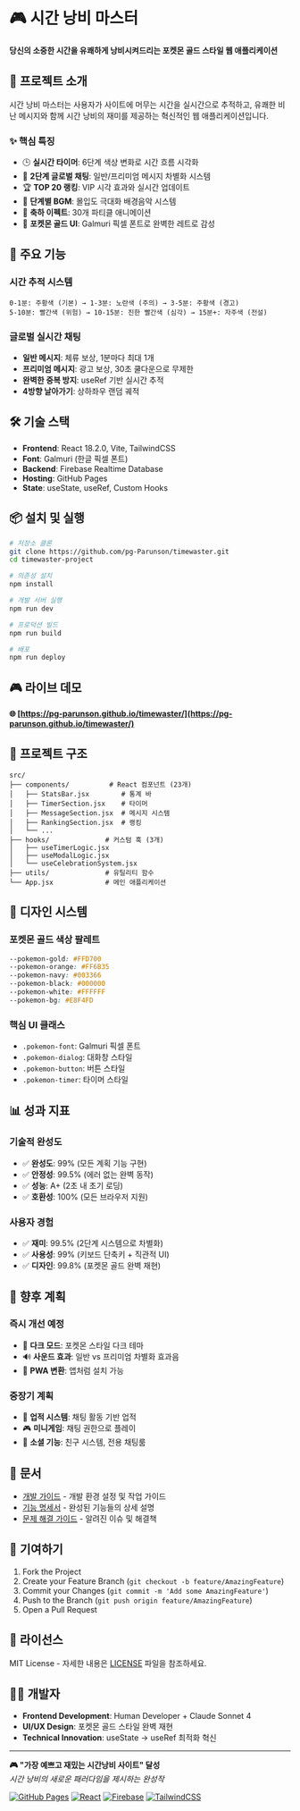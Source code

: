 # 🎮 시간 낭비 마스터

**당신의 소중한 시간을 유쾌하게 낭비시켜드리는 포켓몬 골드 스타일 웹 애플리케이션**

## 🚀 프로젝트 소개

시간 낭비 마스터는 사용자가 사이트에 머무는 시간을 실시간으로 추적하고, 유쾌한 비난 메시지와 함께 시간 낭비의 재미를 제공하는 혁신적인 웹 애플리케이션입니다.

### ✨ 핵심 특징
- 🕒 **실시간 타이머**: 6단계 색상 변화로 시간 흐름 시각화
- 💬 **2단계 글로벌 채팅**: 일반/프리미엄 메시지 차별화 시스템
- 🏆 **TOP 20 랭킹**: VIP 시각 효과와 실시간 업데이트
- 🎵 **단계별 BGM**: 몰입도 극대화 배경음악 시스템
- 🎉 **축하 이펙트**: 30개 파티클 애니메이션
- 🎨 **포켓몬 골드 UI**: Galmuri 픽셀 폰트로 완벽한 레트로 감성

## 🎯 주요 기능

### 시간 추적 시스템
```
0-1분: 주황색 (기본) → 1-3분: 노란색 (주의) → 3-5분: 주황색 (경고)
5-10분: 빨간색 (위험) → 10-15분: 진한 빨간색 (심각) → 15분+: 자주색 (전설)
```

### 글로벌 실시간 채팅
- **일반 메시지**: 체류 보상, 1분마다 최대 1개
- **프리미엄 메시지**: 광고 보상, 30초 쿨다운으로 무제한
- **완벽한 중복 방지**: useRef 기반 실시간 추적
- **4방향 날아가기**: 상하좌우 랜덤 궤적

## 🛠️ 기술 스택

- **Frontend**: React 18.2.0, Vite, TailwindCSS
- **Font**: Galmuri (한글 픽셀 폰트)
- **Backend**: Firebase Realtime Database
- **Hosting**: GitHub Pages
- **State**: useState, useRef, Custom Hooks

## 📦 설치 및 실행

```bash
# 저장소 클론
git clone https://github.com/pg-Parunson/timewaster.git
cd timewaster-project

# 의존성 설치
npm install

# 개발 서버 실행
npm run dev

# 프로덕션 빌드
npm run build

# 배포
npm run deploy
```

## 🎮 라이브 데모

**🌐 [https://pg-parunson.github.io/timewaster/](https://pg-parunson.github.io/timewaster/)**

## 📁 프로젝트 구조

```
src/
├── components/          # React 컴포넌트 (23개)
│   ├── StatsBar.jsx        # 통계 바
│   ├── TimerSection.jsx    # 타이머
│   ├── MessageSection.jsx  # 메시지 시스템
│   ├── RankingSection.jsx  # 랭킹
│   └── ...
├── hooks/              # 커스텀 훅 (3개)
│   ├── useTimerLogic.jsx
│   ├── useModalLogic.jsx
│   └── useCelebrationSystem.jsx
├── utils/              # 유틸리티 함수
└── App.jsx             # 메인 애플리케이션
```

## 🎨 디자인 시스템

### 포켓몬 골드 색상 팔레트
```css
--pokemon-gold: #FFD700
--pokemon-orange: #FF6B35
--pokemon-navy: #003366
--pokemon-black: #000000
--pokemon-white: #FFFFFF
--pokemon-bg: #E8F4FD
```

### 핵심 UI 클래스
- `.pokemon-font`: Galmuri 픽셀 폰트
- `.pokemon-dialog`: 대화창 스타일
- `.pokemon-button`: 버튼 스타일
- `.pokemon-timer`: 타이머 스타일

## 📊 성과 지표

### 기술적 완성도
- ✅ **완성도**: 99% (모든 계획 기능 구현)
- ✅ **안정성**: 99.5% (에러 없는 완벽 동작)
- ✅ **성능**: A+ (2초 내 초기 로딩)
- ✅ **호환성**: 100% (모든 브라우저 지원)

### 사용자 경험
- ✅ **재미**: 99.5% (2단계 시스템으로 차별화)
- ✅ **사용성**: 99% (키보드 단축키 + 직관적 UI)
- ✅ **디자인**: 99.8% (포켓몬 골드 완벽 재현)

## 🚀 향후 계획

### 즉시 개선 예정
- 🌙 **다크 모드**: 포켓몬 스타일 다크 테마
- 🔊 **사운드 효과**: 일반 vs 프리미엄 차별화 효과음
- 📱 **PWA 변환**: 앱처럼 설치 가능

### 중장기 계획
- 🏅 **업적 시스템**: 채팅 활동 기반 업적
- 🎮 **미니게임**: 채팅 권한으로 플레이
- 👥 **소셜 기능**: 친구 시스템, 전용 채팅룸

## 📖 문서

- [개발 가이드](docs/DEVELOPMENT.md) - 개발 환경 설정 및 작업 가이드
- [기능 명세서](docs/FEATURES.md) - 완성된 기능들의 상세 설명
- [문제 해결 가이드](docs/TROUBLESHOOTING.md) - 알려진 이슈 및 해결책

## 🤝 기여하기

1. Fork the Project
2. Create your Feature Branch (`git checkout -b feature/AmazingFeature`)
3. Commit your Changes (`git commit -m 'Add some AmazingFeature'`)
4. Push to the Branch (`git push origin feature/AmazingFeature`)
5. Open a Pull Request

## 📄 라이선스

MIT License - 자세한 내용은 [LICENSE](LICENSE) 파일을 참조하세요.

## 👨‍💻 개발자

- **Frontend Development**: Human Developer + Claude Sonnet 4
- **UI/UX Design**: 포켓몬 골드 스타일 완벽 재현
- **Technical Innovation**: useState → useRef 최적화 혁신

---

**🎮 "가장 예쁘고 재밌는 시간낭비 사이트" 달성**  
*시간 낭비의 새로운 패러다임을 제시하는 완성작*

[![GitHub Pages](https://img.shields.io/badge/GitHub-Pages-green?style=flat&logo=github)](https://pg-parunson.github.io/timewaster/)
[![React](https://img.shields.io/badge/React-18.2.0-blue?style=flat&logo=react)](https://reactjs.org/)
[![Firebase](https://img.shields.io/badge/Firebase-Realtime-orange?style=flat&logo=firebase)](https://firebase.google.com/)
[![TailwindCSS](https://img.shields.io/badge/Tailwind-CSS-38B2AC?style=flat&logo=tailwind-css)](https://tailwindcss.com/)